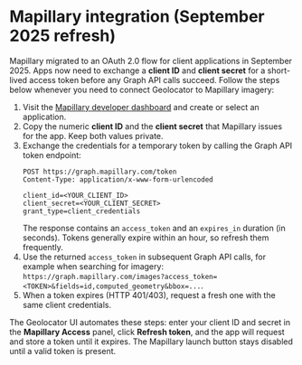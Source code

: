 # Mapillary integration (September 2025 refresh)

Mapillary migrated to an OAuth 2.0 flow for client applications in September 2025. Apps now need to exchange a **client ID** and **client secret** for a short-lived access token before any Graph API calls succeed. Follow the steps below whenever you need to connect Geolocator to Mapillary imagery:

1. Visit the [Mapillary developer dashboard](https://www.mapillary.com/dashboard/developers) and create or select an application.
2. Copy the numeric **client ID** and the **client secret** that Mapillary issues for the app. Keep both values private.
3. Exchange the credentials for a temporary token by calling the Graph API token endpoint:
   ```http
   POST https://graph.mapillary.com/token
   Content-Type: application/x-www-form-urlencoded

   client_id=<YOUR_CLIENT_ID>
   client_secret=<YOUR_CLIENT_SECRET>
   grant_type=client_credentials
   ```
   The response contains an `access_token` and an `expires_in` duration (in seconds). Tokens generally expire within an hour, so refresh them frequently.
4. Use the returned `access_token` in subsequent Graph API calls, for example when searching for imagery: `https://graph.mapillary.com/images?access_token=<TOKEN>&fields=id,computed_geometry&bbox=...`.
5. When a token expires (HTTP 401/403), request a fresh one with the same client credentials.

The Geolocator UI automates these steps: enter your client ID and secret in the **Mapillary Access** panel, click **Refresh token**, and the app will request and store a token until it expires. The Mapillary launch button stays disabled until a valid token is present.
